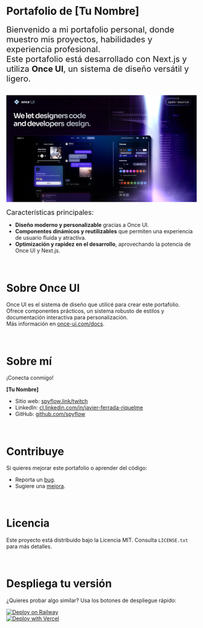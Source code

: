 # **Portafolio de [Tu Nombre]**

<span style="font-size: 22px;">Bienvenido a mi portafolio personal, donde muestro mis proyectos, habilidades y experiencia profesional.  
Este portafolio está desarrollado con Next.js y utiliza **Once UI**, un sistema de diseño versátil y ligero.</span>  
<br>

![Portafolio](public/images/cover.png)

<span style="font-size: 18px;">Características principales:</span>  
* **Diseño moderno y personalizable** gracias a Once UI.  
* **Componentes dinámicos y reutilizables** que permiten una experiencia de usuario fluida y atractiva.  
* **Optimización y rapidez en el desarrollo**, aprovechando la potencia de Once UI y Next.js.  
<br><br>

# **Sobre Once UI**
Once UI es el sistema de diseño que utilicé para crear este portafolio. Ofrece componentes prácticos, un sistema robusto de estilos y documentación interactiva para personalización.  
Más información en [once-ui.com/docs](https://once-ui.com/docs).  
<br><br>

# **Sobre mí**
¡Conecta conmigo!  

**[Tu Nombre]**  
- Sitio web: [spyflow.link/twitch](#)  
- LinkedIn: [cl.linkedin.com/in/javier-ferrada-riquelme](#)  
- GitHub: [github.com/spyflow](#)  
<br><br>

# **Contribuye**
Si quieres mejorar este portafolio o aprender del código:  
- Reporta un [bug](https://github.com/once-ui-system/nextjs-starter/issues/new?labels=bug&template=bug_report.md).  
- Sugiere una [mejora](https://github.com/once-ui-system/nextjs-starter/issues/new?labels=feature%20request&template=feature_request.md).  
<br><br>

# **Licencia**
Este proyecto está distribuido bajo la Licencia MIT. Consulta `LICENSE.txt` para más detalles.  
<br><br>

# **Despliega tu versión**
¿Quieres probar algo similar? Usa los botones de despliegue rápido:  

[![Deploy on Railway](https://railway.app/button.svg)](https://railway.app/template/76DR9Q?referralCode=QW2HBC)  
[![Deploy with Vercel](https://vercel.com/button)](https://vercel.com/new/clone?repository-url=https%3A%2F%2Fgithub.com%2Fonce-ui-system%2Fnextjs-starter&redirect-url=https%3A%2F%2Fonce-ui.com%2Fdocs%2F)  
